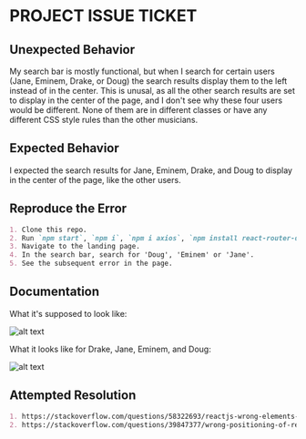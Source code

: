 # PROJECT ISSUE TICKET

## Unexpected Behavior

My search bar is mostly functional, but when I search for certain users (Jane, Eminem, Drake, or Doug) the search results display them to the left instead of in the center. This is unusal, as all the other search results are set to display in the center of the page, and I don't see why these four users would be different. None of them are in different classes or have any different CSS style rules than the other musicians.

## Expected Behavior

I expected the search results for Jane, Eminem, Drake, and Doug to display in the center of the page, like the other users.

## Reproduce the Error

```md
1. Clone this repo.
2. Run `npm start`, `npm i`, `npm i axios`, `npm install react-router-dom`
3. Navigate to the landing page.
4. In the search bar, search for 'Doug', 'Eminem' or 'Jane'.
5. See the subsequent error in the page.
```

## Documentation

What it's supposed to look like: 

![alt text](https://github.com/DavidVergheseProgrammer/joinTheBand/blob/main/pics/issueTicket2Normal.png "What it normally looks like")

What it looks like for Drake, Jane, Eminem, and Doug: 

![alt text](https://github.com/DavidVergheseProgrammer/joinTheBand/blob/main/pics/issueTicket2Left.png "Result for Drake")

## Attempted Resolution

```md
1. https://stackoverflow.com/questions/58322693/reactjs-wrong-elements-position
2. https://stackoverflow.com/questions/39847377/wrong-positioning-of-react-material-ui-popover-while-creating-a-component
```
